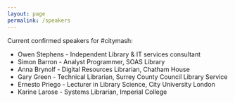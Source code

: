 ```yaml
---
layout: page
permalink: /speakers
---
```


Current confirmed speakers for #citymash:

* Owen Stephens - Independent Library & IT services consultant
* Simon Barron - Analyst Programmer, SOAS Library
* Anna Brynolf - Digital Resources Librarian, Chatham House
* Gary Green - Technical Librarian, Surrey County Council Library Service
* Ernesto Priego - Lecturer in Library Science, City University London
* Karine Larose - Systems Librarian, Imperial College
